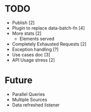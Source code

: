 # TODO

- Publish [2]
- Plugin to replace data-batch-fn [4]
- More stats [2]
  - Elements served
- Completely Exhausted Requests [2]
- Exception handling [?]
- Use cases doc [3]
- API Usage stress [2]

# Future

- Parallel Queries
- Multiple Sources
- Data refreshed listener
